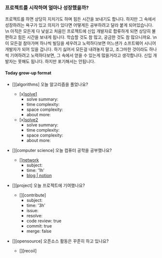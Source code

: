 ### 프로젝트를 시작하며 얼마나 성장했을까?

프로젝트를 하면 상당히 지치기도 하며 힘든 시간을 보내기도 합니다. 하지만 그 속에서 성장하려는 욕구가 있고 의지가 있다면 어떻게든 공부하려고 달라 붙게 되어있습니다. \n
아직은 모든게 다 낯설고 처음인 프로젝트에 신입 개발자로 합류하게 되면 상당히 불편하고 힘든 시간을 보내게 됩니다. 학습할 것도 참 많고, 궁금한 것도 참 많으니까요. \n
이 모든걸 참아가며 하나씩 빌딩을 세우려고 노력하다보면 어느샌가 소프트웨어 시니어 개발자가 되어 있을 겁니다. 하기 싫어서 모든걸 내려놓지 말고, 조그마한 것이라도 하나씩 기여하려고 노력하다보면,
그 속에서 얻을 수 있는게 많을거라고 생각합니다. 신입 개발자는 못해도 됩니다. 하지만 포기해서는 안됩니다.

#### Today grow-up format

- [][algorithms] 오늘 알고리즘을 풀었나요?

  - [x][solve1](https://leetcode.com/explore/learn/card/fun-with-arrays/521/introduction/)
    - solve summary:
    - time complexity:
    - space complexity:
    - about more:
  - [x][solve2]()
    - solve summary:
    - time complexity:
    - space complexity:
    - about more:

- [][computer science] 오늘 컴퓨터 공학을 공부했나요?

  - [][network]()
    - subject:
    - time: '1h'
    - [blog | notion](link)

- [][project] 오늘 프로젝트에 기여했나요?

  - [][contribute]
    - subject:
    - time: '3h'
    - issue:
    - resolve:
    - code review: true
    - commit: true
    - merge: false

- [][opensource] 오픈소스 활동은 꾸준히 하고 있나요?
  - [][recoil]
